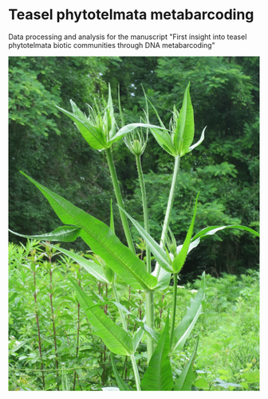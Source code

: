 # Teasel phytotelmata metabarcoding
Data processing and analysis for the manuscript "First insight into teasel phytotelmata biotic communities through DNA metabarcoding"

![Teasel_plant](images/Image_dipsacus_3.jpg)